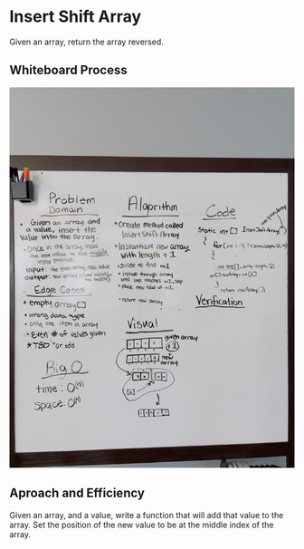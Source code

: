 # Insert Shift Array

Given an array, return the array reversed.

## Whiteboard Process

![Array-Insert-Shift](./insertshiftarray.jpg)

## Aproach and Efficiency

Given an array, and a value, write a function that will add that value to the array. Set the position of the new value to be at the middle index of the array.